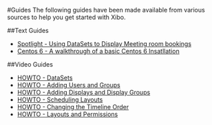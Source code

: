 <!--toc=tour-->
#Guides
The following guides have been made available from various sources to help you get started with Xibo.

##Text Guides
- [Spotlight - Using DataSets to Display Meeting room bookings](http://xibo.org.uk/2014/05/27/using-datasets-to-display-meeting-room-bookings/)
- [Centos 6 - A walkthrough of a basic Centos 6 Insatllation](http://#)

##Video Guides
- [HOWTO - DataSets](http://xibo.org.uk/2013/02/20/howto-video-series-datasets/)
- [HOWTO - Adding Users and Groups](http://xibo.org.uk/2013/02/16/howto-video-series-adding-users-and-groups/)
- [HOWTO - Adding Displays and Display Groups](http://xibo.org.uk/2013/02/12/howto-video-series-adding-displays-and-display-groups/)
- [HOWTO - Scheduling Layouts](http://xibo.org.uk/2013/02/08/howto-video-series-scheduling-layouts/)
- [HOWTO - Changing the Timeline Order](http://xibo.org.uk/2013/02/04/howto-video-series-changing-the-timeline-order/)
- [HOWTO - Layouts and Permissions](http://xibo.org.uk/2013/01/31/howto-video-series-layouts-and-permissions/)
